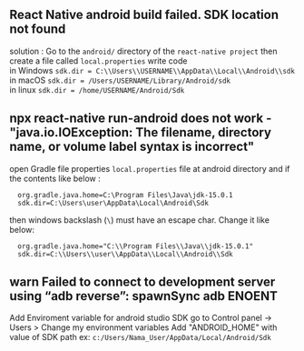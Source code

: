 ## React Native android build failed. SDK location not found
solution : Go to the ```android/``` directory of the ```react-native project``` then create a file called ```local.properties``` write code \
in Windows ```sdk.dir = C:\\Users\\USERNAME\\AppData\\Local\\Android\\sdk``` \
in macOS ```sdk.dir = /Users/USERNAME/Library/Android/sdk``` \
in linux ```sdk.dir = /home/USERNAME/Android/Sdk``` 

## npx react-native run-android does not work - "java.io.IOException: The filename, directory name, or volume label syntax is incorrect"
open Gradle file properties ```local.properties``` file at android directory and if the contents like below :

      org.gradle.java.home=C:\Program Files\Java\jdk-15.0.1
      sdk.dir=C:\Users\user\AppData\Local\Android\Sdk

then windows backslash (```\```) must have an escape char. Change it like below:

      org.gradle.java.home="C:\\Program Files\\Java\\jdk-15.0.1"
      sdk.dir=C:\\Users\\user\\AppData\\Local\\Android\\Sdk
## warn Failed to connect to development server using “adb reverse”: spawnSync adb ENOENT
Add Enviroment variable for android studio SDK
go to Control panel -> Users > Change my environment variables
Add "ANDROID_HOME" with value of SDK path ex: ```c:/Users/Nama_User/AppData/Local/Android/Sdk```
